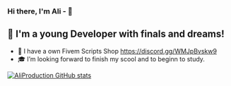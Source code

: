 ### Hi there, I'm Ali -  👋



## 📌 I'm a young Developer with finals and dreams!

- 📌 I have a own Fivem Scripts Shop https://discord.gg/WMJpBvskw9
- 🎓  I’m looking forward to finish my scool and to beginn to study.

[![AliProduction GitHub stats](https://github-readme-stats.vercel.app/api?username=AliProduction)](https://github.com/AliProduction/github-readme-stats)






